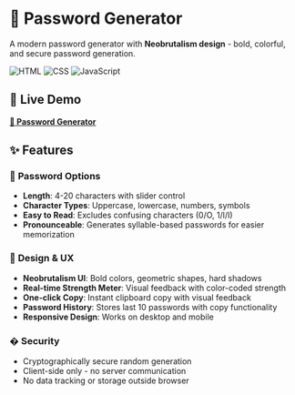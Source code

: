 # 🔐 Password Generator

A modern password generator with **Neobrutalism design** - bold, colorful, and secure password generation.

![HTML](https://img.shields.io/badge/HTML5-E34F26?style=flat&logo=html5&logoColor=white)
![CSS](https://img.shields.io/badge/CSS3-1572B6?style=flat&logo=css3&logoColor=white)
![JavaScript](https://img.shields.io/badge/JavaScript-F7DF1E?style=flat&logo=javascript&logoColor=black)

## 🚀 Live Demo

**[🔗 Password Generator](https://passep-generator.netlify.app)**

## ✨ Features

### 🎯 **Password Options**
- **Length**: 4-20 characters with slider control
- **Character Types**: Uppercase, lowercase, numbers, symbols
- **Easy to Read**: Excludes confusing characters (0/O, 1/l/I)
- **Pronounceable**: Generates syllable-based passwords for easier memorization

### 🎨 **Design & UX**
- **Neobrutalism UI**: Bold colors, geometric shapes, hard shadows
- **Real-time Strength Meter**: Visual feedback with color-coded strength
- **One-click Copy**: Instant clipboard copy with visual feedback
- **Password History**: Stores last 10 passwords with copy functionality
- **Responsive Design**: Works on desktop and mobile

### � **Security**
- Cryptographically secure random generation
- Client-side only - no server communication
- No data tracking or storage outside browser


